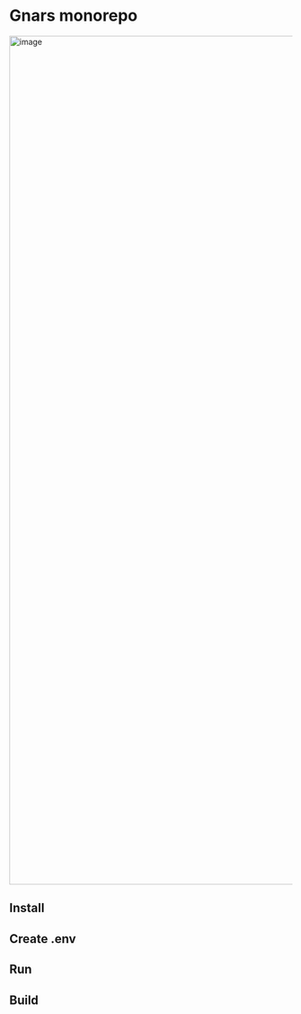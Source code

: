 # Gnars monorepo

<img width="1508" alt="image" src="https://github.com/gnars-dao/gnars-frontend/assets/116202536/23b32fea-8cbc-4063-a09a-c96b8e9c204e">

## Install 

## Create .env

## Run 

## Build 


